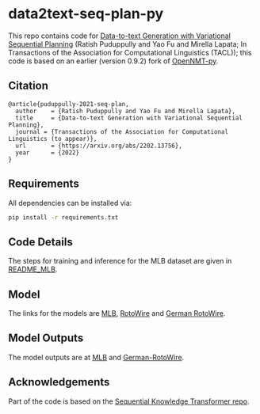# data2text-seq-plan-py
This repo contains code for [Data-to-text Generation with Variational Sequential Planning](https://arxiv.org/abs/2202.13756) (Ratish Puduppully and Yao Fu and Mirella Lapata;  In Transactions of the Association for Computational Linguistics (TACL)); this code is based on an earlier (version 0.9.2) fork of [OpenNMT-py](https://github.com/OpenNMT/OpenNMT-py).

## Citation
```
@article{puduppully-2021-seq-plan,
  author    = {Ratish Puduppully and Yao Fu and Mirella Lapata},
  title     = {Data-to-text Generation with Variational Sequential Planning},
  journal = {Transactions of the Association for Computational Linguistics (to appear)},
  url       = {https://arxiv.org/abs/2202.13756},
  year      = {2022}
}
```

## Requirements

All dependencies can be installed via:

```bash
pip install -r requirements.txt
```


## Code Details
The steps for training and inference for the MLB dataset are given in [README_MLB](README_MLB.md).

## Model
The links for the models are [MLB](https://huggingface.co/ratishsp/SeqPlan-MLB), [RotoWire](https://huggingface.co/ratishsp/SeqPlan-RotoWire) and [German RotoWire](https://huggingface.co/ratishsp/SeqPlan-GermanRotoWire).

## Model Outputs
The model outputs are at [MLB](https://huggingface.co/datasets/GEM-submissions/ratishsp__seqplan__1646397329/raw/main/submission.json) and [German-RotoWire](https://huggingface.co/datasets/GEM-submissions/ratishsp__seqplan__1646397829/blob/main/submission.json).

## Acknowledgements
Part of the code is based on the [Sequential Knowledge Transformer repo](https://github.com/bckim92/sequential-knowledge-transformer).

